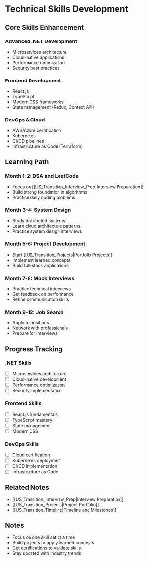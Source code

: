 # Technical Skills Development

## Core Skills Enhancement

### Advanced .NET Development
- Microservices architecture
- Cloud-native applications
- Performance optimization
- Security best practices

### Frontend Development
- React.js
- TypeScript
- Modern CSS frameworks
- State management (Redux, Context API)

### DevOps & Cloud
- AWS/Azure certification
- Kubernetes
- CI/CD pipelines
- Infrastructure as Code (Terraform)

## Learning Path

### Month 1-2: DSA and LeetCode
- Focus on [[US_Transition_Interview_Prep|Interview Preparation]]
- Build strong foundation in algorithms
- Practice daily coding problems

### Month 3-4: System Design
- Study distributed systems
- Learn cloud architecture patterns
- Practice system design interviews

### Month 5-6: Project Development
- Start [[US_Transition_Projects|Portfolio Projects]]
- Implement learned concepts
- Build full-stack applications

### Month 7-8: Mock Interviews
- Practice technical interviews
- Get feedback on performance
- Refine communication skills

### Month 9-12: Job Search
- Apply to positions
- Network with professionals
- Prepare for interviews

## Progress Tracking

### .NET Skills
- [ ] Microservices architecture
- [ ] Cloud-native development
- [ ] Performance optimization
- [ ] Security implementation

### Frontend Skills
- [ ] React.js fundamentals
- [ ] TypeScript mastery
- [ ] State management
- [ ] Modern CSS

### DevOps Skills
- [ ] Cloud certification
- [ ] Kubernetes deployment
- [ ] CI/CD implementation
- [ ] Infrastructure as Code

## Related Notes
- [[US_Transition_Interview_Prep|Interview Preparation]]
- [[US_Transition_Projects|Project Portfolio]]
- [[US_Transition_Timeline|Timeline and Milestones]]

## Notes
- Focus on one skill set at a time
- Build projects to apply learned concepts
- Get certifications to validate skills
- Stay updated with industry trends 